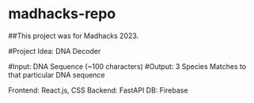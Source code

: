 # madhacks-repo
##This project was for Madhacks 2023.

#Project Idea: DNA Decoder

#Input: DNA Sequence (~100 characters)
#Output: 3 Species Matches to that particular DNA sequence

Frontend: React.js, CSS
Backend: FastAPI
DB: Firebase
